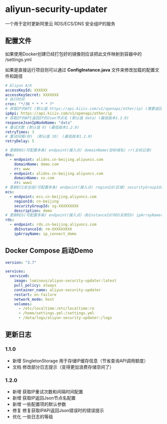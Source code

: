 # aliyun-security-updater

一个用于定时更新阿里云 RDS/ECS/DNS 安全组IP的服务

## 配置文件

如果使用Docker创建已经打包好的镜像则应该把此文件映射到容器中的 /settings.yml

如果是直接运行项目则可以通过 **ConfigInstance.java** 文件来修改加载的配置文件和路径

```yaml
# Aliyun A/K 
accessKeyId: XXXXXX
accessKeySecret: XXXXXXX
# 执行时间
cron: "*/30 * * * * ?"
# 获取IP的API (默认值 https://api.kiiiv.com/v1/openapi/other/ip) (需要返回Json默认会读取data部分作为IP)
ipApi: https://api.kiiiv.com/v1/openapi/other/ip
# 获取IP的API返回IP的Json节点名 (默认值 data) (最低版本1.2.0) 
responseJsonIpNodeName: "data"
# 重试次数 (默认值 0) (最低版本1.2.0)
retryTimes: 3
# 重试间隔(秒) （默认值 10） (最低版本1.2.0)
retryDelay: 5

# 更新DNS(可配置多条) endpoint(接入点) domainName(目标域名) rr(主机记录)
dns:
  - endpoint: alidns.cn-beijing.aliyuncs.com
    domainName: demo.com
    rr: www
  - endpoint: alidns.cn-beijing.aliyuncs.com
    domainName: xx.com
    rr: www1
# 更新ECS安全组(可配置多条) endpoint(接入点) regionId(区域) securityGroupId(安全组ID) description(访问规则描述)
ecs:
  - endpoint: ecs.cn-beijing.aliyuncs.com
    regionId: cn-beijing
    securityGroupId: sg-XXXXXXXXX
    description: demo
# 更新RDS(可配置多条) endpoint(接入点) dbInstanceId(RDS实例ID) ipArrayName(白名单分组名称)
rds:
  - endpoint: rds.cn-beijing.aliyuncs.com
    dbInstanceId: rm-XXXXXXXXX
    ipArrayName: ip_connect_demo
```

## Docker Compose 启动Demo

```yaml
version: "3.7"

services:
  service0:
    image: luminous/aliyun-security-updater:latest
    pull_policy: always
    container_name: aliyun-security-updater
    restart: on-failure
    network_mode: host
    volumes:
      - /etc/localtime:/etc/localtime:ro
      - /home/settings.yml:/settings.yml
      - /data/logs/aliyun-security-updater:/logs
```

## 更新日志

### 1.1.0
- 新增 SingletonStorage 用于存储IP缓存信息（节省查询API调用额度）
- 文档 修改部分日志提示（变得更加浪费存储空间了）

### 1.2.0
- 新增 获取IP重试次数和间隔时间配置
- 新增 获取IP返回Json节点名配置
- 新增 一些配置项的默认参数
- 修复 修复获取IPAPI返回Json错误时的错误提示
- 优化 一些日志的等级

